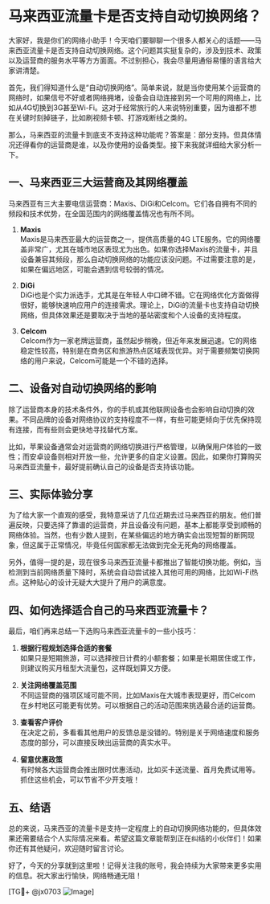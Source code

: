 # 马来西亚流量卡是否支持自动切换网络？

大家好，我是你们的网络小助手！今天咱们要聊聊一个很多人都关心的话题——马来西亚流量卡是否支持自动切换网络。这个问题其实挺复杂的，涉及到技术、政策以及运营商的服务水平等方方面面。不过别担心，我会尽量用通俗易懂的语言给大家讲清楚。

首先，我们得知道什么是“自动切换网络”。简单来说，就是当你使用某个运营商的网络时，如果信号不好或者网络拥堵，设备会自动连接到另一个可用的网络上，比如从4G切换到3G甚至Wi-Fi。这对于经常旅行的人来说特别重要，因为谁都不想在关键时刻掉链子，比如刷视频卡顿、打游戏断线之类的。

那么，马来西亚的流量卡到底支不支持这种功能呢？答案是：部分支持。但具体情况还得看你的运营商是谁，以及你使用的设备类型。接下来我就详细给大家分析一下。

## 一、马来西亚三大运营商及其网络覆盖

马来西亚有三大主要电信运营商：Maxis、DiGi和Celcom。它们各自拥有不同的频段和技术优势，在全国范围内的网络覆盖情况也有所不同。

1. **Maxis**  
   Maxis是马来西亚最大的运营商之一，提供高质量的4G LTE服务。它的网络覆盖非常广，尤其在城市地区表现尤为出色。如果你选择Maxis的流量卡，并且设备兼容其频段，那么自动切换网络的功能应该没问题。不过需要注意的是，如果在偏远地区，可能会遇到信号较弱的情况。

2. **DiGi**  
   DiGi也是个实力派选手，尤其是在年轻人中口碑不错。它在网络优化方面做得很好，能够快速响应用户的连接需求。理论上，DiGi的流量卡也支持自动切换网络，但具体效果还是要取决于当地的基站密度和个人设备的支持程度。

3. **Celcom**  
   Celcom作为一家老牌运营商，虽然起步稍晚，但近年来发展迅速。它的网络稳定性较高，特别是在商务区和旅游热点区域表现优异。对于需要频繁切换网络的用户来说，Celcom可能是一个不错的选择。

## 二、设备对自动切换网络的影响

除了运营商本身的技术条件外，你的手机或其他联网设备也会影响自动切换的效果。不同品牌的设备对网络协议的支持程度不一样，有些可能更倾向于优先保持现有连接，而有些则会更快地寻找替代方案。

比如，苹果设备通常会对运营商的网络切换进行严格管理，以确保用户体验的一致性；而安卓设备则相对开放一些，允许更多的自定义设置。因此，如果你打算购买马来西亚流量卡，最好提前确认自己的设备是否支持该功能。

## 三、实际体验分享

为了给大家一个直观的感受，我特意采访了几位近期去过马来西亚的朋友。他们普遍反映，只要选择了靠谱的运营商，并且设备没有问题，基本上都能享受到顺畅的网络体验。当然，也有少数人提到，在某些偏远的地方确实会出现短暂的断网现象，但这属于正常情况，毕竟任何国家都无法做到完全无死角的网络覆盖。

另外，值得一提的是，现在很多马来西亚流量卡都推出了智能切换功能。例如，当检测到当前网络质量下降时，系统会自动尝试接入其他可用的网络，比如Wi-Fi热点。这种贴心的设计无疑大大提升了用户的满意度。

## 四、如何选择适合自己的马来西亚流量卡？

最后，咱们再来总结一下选购马来西亚流量卡的一些小技巧：

1. **根据行程规划选择合适的套餐**  
   如果只是短期旅游，可以选择按日计费的小额套餐；如果是长期居住或工作，则建议购买月租型大流量包，这样既划算又方便。

2. **关注网络覆盖范围**  
   不同运营商的强项区域可能不同，比如Maxis在大城市表现更好，而Celcom在乡村地区可能更有优势。可以根据自己的活动范围来挑选最合适的运营商。

3. **查看客户评价**  
   在决定之前，多看看其他用户的反馈总是没错的。特别是关于网络速度和服务态度的部分，可以直接反映出运营商的真实水平。

4. **留意优惠政策**  
   有时候各大运营商会推出限时优惠活动，比如买卡送流量、首月免费试用等。抓住这些机会，可以节省不少开支哦！

## 五、结语

总的来说，马来西亚的流量卡是支持一定程度上的自动切换网络功能的，但具体效果还需要结合个人实际情况来看。希望这篇文章能帮到正在纠结的小伙伴们！如果你还有其他疑问，欢迎随时留言讨论。

好了，今天的分享就到这里啦！记得关注我的账号，我会持续为大家带来更多实用的信息。祝大家出行愉快，网络畅通无阻！

[TG💪+ @jx0703 ![Image](https://github.com/user-attachments/assets/dbca1d08-cadb-493c-b0ec-ad6f7a83f270)]